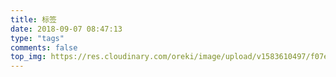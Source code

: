 ```yaml
---
title: 标签
date: 2018-09-07 08:47:13
type: "tags"
comments: false
top_img: https://res.cloudinary.com/oreki/image/upload/v1583610497/f07e9324e05fa1205c3d61ac0a92eae4_ed4imy.jpg
---
```

